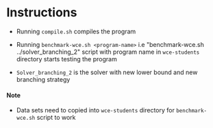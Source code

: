 # Instructions
- Running `compile.sh` compiles the program
- Running `benchmark-wce.sh <program-name>` i.e "benchmark-wce.sh ../solver_branching_2" script with program name in `wce-students` directory starts testing the program

- `Solver_branching_2` is the solver with new lower bound and new branching strategy

#### Note
- Data sets need to copied into `wce-students` directory for `benchmark-wce.sh` script to work
